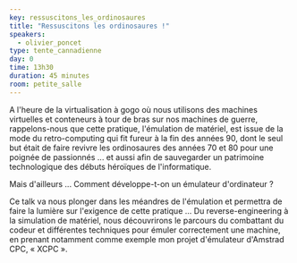 ```yaml
---
key: ressuscitons_les_ordinosaures
title: "Ressuscitons les ordinosaures !"
speakers:
  - olivier_poncet
type: tente_cannadienne
day: 0
time: 13h30
duration: 45 minutes
room: petite_salle
---
```


A l'heure de la virtualisation à gogo où nous utilisons des machines virtuelles et conteneurs à tour de bras sur nos machines de guerre, rappelons-nous que cette pratique, l'émulation de matériel, est issue de la mode du retro-computing qui fit fureur à la fin des années 90, dont le seul but était de faire revivre les ordinosaures des années 70 et 80 pour une poignée de passionnés ... et aussi afin de sauvegarder un patrimoine technologique des débuts héroïques de l'informatique.

Mais d'ailleurs ... Comment développe-t-on un émulateur d'ordinateur ?

Ce talk va nous plonger dans les méandres de l'émulation et permettra de faire la lumière sur l'exigence de cette pratique ... Du reverse-engineering à la simulation de matériel, nous découvrirons le parcours du combattant du codeur et différentes techniques pour émuler correctement une machine, en prenant notamment comme exemple mon projet d'émulateur d'Amstrad CPC, « XCPC ».